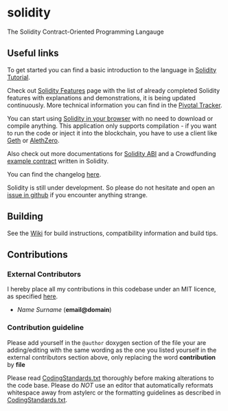 # solidity
The Solidity Contract-Oriented Programming Langauge

## Useful links
To get started you can find a basic introduction to the language in [Solidity Tutorial]( https://github.com/ethereum/wiki/wiki/Solidity-Tutorial).

Check out [Solidity Features](https://github.com/ethereum/wiki/wiki/Solidity-Features) page with the list of already completed Solidity features with explanations and demonstrations, it is being updated continuously. More technical information you can find in the [Pivotal Tracker](https://www.pivotaltracker.com/n/projects/1189488).

You can start using [Solidity in your browser](https://chriseth.github.io/browser-solidity/) with no need to download or compile anything. This application only supports compilation - if you want to run the code or inject it into the blockchain, you have to use a client like [Geth](https://github.com/ethereum/go-ethereum/wiki) or [AlethZero](https://github.com/ethereum/cpp-ethereum/wiki/Using-AlethZero).

Also check out more documentations for [Solidity ABI](https://github.com/ethereum/wiki/wiki/Solidity,-Docs-and-ABI) and a Crowdfunding [example contract](https://github.com/chriseth/cpp-ethereum/wiki/Crowdfunding-example-contract-in-Solidity) written in Solidity.

You can find the changelog [here](https://github.com/ethereum/wiki/wiki/Solidity-Changelog).

Solidity is still under development. So please do not hesitate and open an [issue in github](https://github.com/ethereum/solidity/issues) if you encounter anything strange.

## Building

See the [Wiki](https://github.com/ethereum/cpp-ethereum/wiki) for build instructions, compatibility information and build tips. 

## Contributions

### External Contributors
I hereby place all my contributions in this codebase under an MIT
licence, as specified [here](http://opensource.org/licenses/MIT).
- *Name Surname* (**email@domain**)

### Contribution guideline

Please add yourself in the `@author` doxygen  section of the file your are adding/editing
with the same wording as the one you listed yourself in the external contributors section above,
only replacing the word **contribution** by **file**

Please read [CodingStandards.txt](CodingStandards.txt) thoroughly before making alterations to the code base. Please do *NOT* use an editor that automatically reformats whitespace away from astylerc or the formatting guidelines as described in [CodingStandards.txt](CodingStandards.txt).
